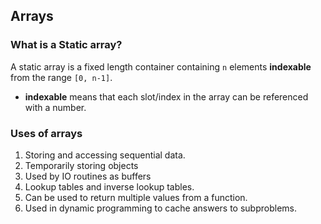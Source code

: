 ## Arrays

### What is a Static array?

A static array is a fixed length container containing `n` elements **indexable** from the range `[0, n-1]`.

- **indexable** means that each slot/index in the array can be referenced with a number.

### Uses of arrays

1. Storing and accessing sequential data.
2. Temporarily storing objects
3. Used by IO routines as buffers
4. Lookup tables and inverse lookup tables.
5. Can be used to return multiple values from a function.
6. Used in dynamic programming to cache answers to subproblems.

